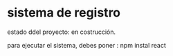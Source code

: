 <h1> sistema de registro </h1>

estado ddel proyecto: en costrucción.

para ejecutar el sistema, debes poner :
npm instal  react

